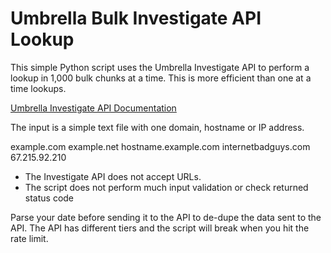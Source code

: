 # Umbrella Bulk Investigate API Lookup

This simple Python script uses the Umbrella Investigate API to perform a lookup in 1,000 bulk chunks at a time. This is more efficient than one at a time lookups.

[Umbrella Investigate API Documentation](https://docs.umbrella.com/investigate-api/docs)

The input is a simple text file with one domain, hostname or IP address.

example.com
example.net
hostname.example.com
internetbadguys.com
67.215.92.210

- The Investigate API does not accept URLs.
- The script does not perform much input validation or check returned status code

Parse your date before sending it to the API to de-dupe the data sent to the API. The API has different tiers and the script will break when you hit the rate limit.
